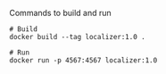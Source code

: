 Commands to build and run

```
# Build
docker build --tag localizer:1.0 .

# Run
docker run -p 4567:4567 localizer:1.0
```
